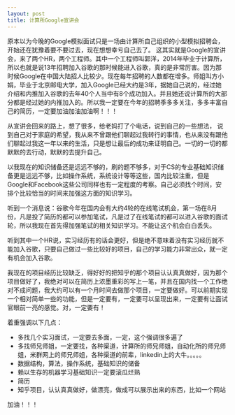 ```yaml
---
layout: post
title: 计算所Google宣讲会
---
```


原本以为今晚的Google模拟面试只是一场由计算所自己组织的小型模拟招聘会，开始还在犹豫着要不要过去，现在想想幸亏自己去了。
这其实就是Google的宣讲会，来了两个HR，两个工程师。其中一个工程师叫郭洋，2014年毕业于计算所，所以也就是说13年招聘加入谷歌的那时候能进入谷歌，真的是非常厉害。因为那时候Google在中国大陆招人比较少。现在每年招聘的人数都在增多。师姐叫方小娟，毕业于北京邮电大学，加入Google已经大约是3年，据她自己说的，经过她介绍和内推加入谷歌的去年40个人当中有8个成功加入。并且她还说计算所的大部分都是经过她的内推加入的。所以我一定要在今年的招聘季多多关注，多多丰富自己的简历，一定要加油加油加油啊！！！

从宣讲会回来的路上，想了很多，给老妈打了个电话，说到自己的一些想法， 说到自己对于家庭的希望，我从来不曾跟他们聊起过我转行的事情，也从来没有跟他们聊起过我这一年以来的生活，只是想让最后的成功来证明自己。一切的一切的都默默的去行动，默默的去提升自己。

以我现在的知识储备还是远远不够的，刷的题不够多，对于CS的专业基础知识储备更是远远不够，比如操作系统，系统设计等等这些，国内比较注重，但是Google和Facebook这些公司同样也有一定程度的考察。自己必须找个时间，安排个比较恰当的时间来加强这方面的知识学习。

听到一个消息说：谷歌今年在国内会有大约4轮的在线笔试机会，第一场在8月份，凡是投了简历的都可以参加笔试，凡是过了在线笔试的都可以进入谷歌的面试轮，所以我现在首先得加强笔试的相关知识学习。不能让这个机会白白丢失。

听到其中一个HR说，实习经历有的话会更好，但是绝不意味着没有实习经历就不能加入谷歌，只要自己做过一些比较好的项目，自己的学习能力非常出众，就一定有机会加入谷歌。

我现在的项目经历比较缺乏，得好好的把知乎的那个项目认认真真做好，因为那个项目做好了，我绝对可以在简历上浓墨重彩的写上一笔，并且在国内找一个工作绝对不成问题，我大约可以有一个月时间去做那个项目，一定要做好。可以前期实现一个相对简单一些的功能，但是一定要有，一定要可以呈现出来，一定要有让面试官眼前一亮的感觉。对，一定要有！

着重强调以下几点：
- 多找几个实习面试，一定要去多面，一定，这个强调很多遍了
- 多找师兄师姐，一定要找，各种渠道，计算所的师兄师姐，自动化所的师兄师姐，米群网上的师兄师姐，各种渠道的前辈，linkedin上的大牛。。。。。
- 数据结构，算法，操作系统，基础知识的储备
- 赖以生存的机器学习基础知识一定要滚瓜烂熟
- 简历
- 知乎项目，认认真真做好，做漂亮，做成可以展示出来的东西，比如一个网站

加油！！！
